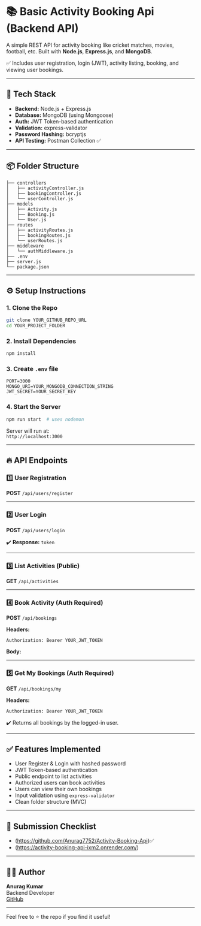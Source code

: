 # 📚 Basic Activity Booking Api (Backend API)

A simple REST API for activity booking like cricket matches, movies, football, etc. Built with **Node.js**, **Express.js**, and **MongoDB**.

✅ Includes user registration, login (JWT), activity listing, booking, and viewing user bookings.

---

## 🚀 Tech Stack

- **Backend:** Node.js + Express.js
- **Database:** MongoDB (using Mongoose)
- **Auth:** JWT Token-based authentication
- **Validation:** express-validator
- **Password Hashing:** bcryptjs
- **API Testing:** Postman Collection ✅

---

## 📦 Folder Structure

```
├── controllers
│   ├── activityController.js
│   ├── bookingController.js
│   └── userController.js
├── models
│   ├── Activity.js
│   ├── Booking.js
│   └── User.js
├── routes
│   ├── activityRoutes.js
│   ├── bookingRoutes.js
│   └── userRoutes.js
├── middleware
│   └── authMiddleware.js
├── .env
├── server.js
└── package.json
```

---

## ⚙️ Setup Instructions

### 1. Clone the Repo
```bash
git clone YOUR_GITHUB_REPO_URL
cd YOUR_PROJECT_FOLDER
```

### 2. Install Dependencies
```bash
npm install
```

### 3. Create `.env` file
```env
PORT=3000
MONGO_URI=YOUR_MONGODB_CONNECTION_STRING
JWT_SECRET=YOUR_SECRET_KEY
```

### 4. Start the Server
```bash
npm run start  # uses nodemon
```

Server will run at:  
`http://localhost:3000`

---

## 🔥 API Endpoints

### 1️⃣ User Registration
**POST** `/api/users/register`

---

### 2️⃣ User Login
**POST** `/api/users/login`


✔️ **Response:** `token`

---

### 3️⃣ List Activities (Public)
**GET** `/api/activities`

---

### 4️⃣ Book Activity (Auth Required)
**POST** `/api/bookings`

**Headers:**
```
Authorization: Bearer YOUR_JWT_TOKEN

```

**Body:**

---

### 5️⃣ Get My Bookings (Auth Required)
**GET** `/api/bookings/my`

**Headers:**
```
Authorization: Bearer YOUR_JWT_TOKEN

```

✔️ Returns all bookings by the logged-in user.

---

## ✅ Features Implemented

- User Register & Login with hashed password
- JWT Token-based authentication
- Public endpoint to list activities
- Authorized users can book activities
- Users can view their own bookings
- Input validation using `express-validator`
- Clean folder structure (MVC)

---

## 📅 Submission Checklist

- (https://github.com/Anurag7752/Activity-Booking-Api)✅
- (https://activity-booking-api-ixm2.onrender.com/)

---

## 👨‍💻 Author

**Anurag Kumar**  
Backend Developer  
[GitHub](https://github.com/Anurag7752)  

---

Feel free to ⭐️ the repo if you find it useful!